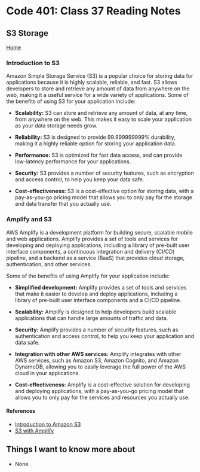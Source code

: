 # Code 401: Class 37 Reading Notes

## S3 Storage

[Home](https://mtorres6739.github.io/reading-notes/)

### Introduction to S3

Amazon Simple Storage Service (S3) is a popular choice for storing data for applications because it is highly scalable, reliable, and fast. S3 allows developers to store and retrieve any amount of data from anywhere on the web, making it a useful service for a wide variety of applications. Some of the benefits of using S3 for your application include:

- **Scalability:** S3 can store and retrieve any amount of data, at any time, from anywhere on the web. This makes it easy to scale your application as your data storage needs grow.

- **Reliability:** S3 is designed to provide 99.999999999% durability, making it a highly reliable option for storing your application data.

- **Performance:** S3 is optimized for fast data access, and can provide low-latency performance for your applications.

- **Security:** S3 provides a number of security features, such as encryption and access control, to help you keep your data safe.

- **Cost-effectiveness:** S3 is a cost-effective option for storing data, with a pay-as-you-go pricing model that allows you to only pay for the storage and data transfer that you actually use.


### Amplify and S3

AWS Amplify is a development platform for building secure, scalable mobile and web applications. Amplify provides a set of tools and services for developing and deploying applications, including a library of pre-built user interface components, a continuous integration and delivery (CI/CD) pipeline, and a backend as a service (BaaS) that provides cloud storage, authentication, and other services.

Some of the benefits of using Amplify for your application include:

- **Simplified development:** Amplify provides a set of tools and services that make it easier to develop and deploy applications, including a library of pre-built user interface components and a CI/CD pipeline.

- **Scalability:** Amplify is designed to help developers build scalable applications that can handle large amounts of traffic and data.

- **Security:** Amplify provides a number of security features, such as authentication and access control, to help you keep your application and data safe.

- **Integration with other AWS services:** Amplify integrates with other AWS services, such as Amazon S3, Amazon Cognito, and Amazon DynamoDB, allowing you to easily leverage the full power of the AWS cloud in your applications.

- **Cost-effectiveness:** Amplify is a cost-effective solution for developing and deploying applications, with a pay-as-you-go pricing model that allows you to only pay for the services and resources you actually use.



#### References

- [Introduction to Amazon S3](https://docs.aws.amazon.com/AmazonS3/latest/dev/Introduction.html)
- [S3 with Amplify](https://docs.amplify.aws/lib/storage/getting-started/q/platform/android/)

## Things I want to know more about

- None
